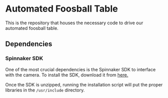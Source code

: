 # Automated Foosball Table
This is the repository that houses the necessary code to drive our automated foosball table.

## Dependencies
### Spinnaker SDK
One of the most crucial dependencies is the Spinnaker SDK to interface with the camera.
To install the SDK, download it from [here.](https://www.flir.com/products/spinnaker-sdk/)

Once the SDK is unzipped, running the installation script will put the proper libraries in the `/usr/include` directory.


